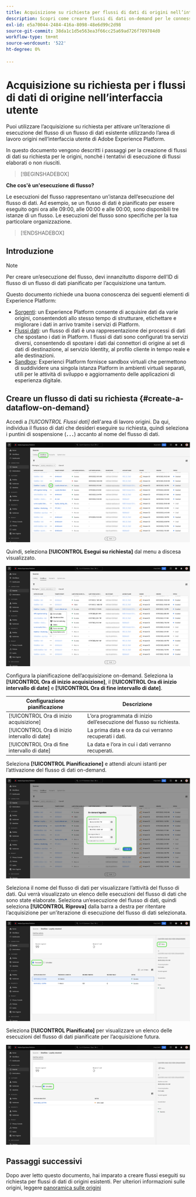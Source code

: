 ```yaml
---
title: Acquisizione su richiesta per flussi di dati di origini nell’interfaccia utente
description: Scopri come creare flussi di dati on-demand per le connessioni sorgente utilizzando l’interfaccia utente di Experienci Platform.
exl-id: e5a70044-2484-416a-8098-48e6d99c2d98
source-git-commit: 38da1c1d5e563ea3f66cc25a69ad726f709784d0
workflow-type: tm+mt
source-wordcount: '522'
ht-degree: 0%

---
```


# Acquisizione su richiesta per i flussi di dati di origine nell’interfaccia utente

Puoi utilizzare l’acquisizione su richiesta per attivare un’iterazione di esecuzione del flusso di un flusso di dati esistente utilizzando l’area di lavoro origini nell’interfaccia utente di Adobe Experience Platform.

In questo documento vengono descritti i passaggi per la creazione di flussi di dati su richiesta per le origini, nonché i tentativi di esecuzione di flussi elaborati o non riusciti.

>[!BEGINSHADEBOX]

**Che cos&#39;è un&#39;esecuzione di flusso?**

Le esecuzioni del flusso rappresentano un’istanza dell’esecuzione del flusso di dati. Ad esempio, se un flusso di dati è pianificato per essere eseguito ogni ora alle 09:00, alle 00:00 e alle 00:00, sono disponibili tre istanze di un flusso. Le esecuzioni del flusso sono specifiche per la tua particolare organizzazione.

>[!ENDSHADEBOX]

## Introduzione

>[!NOTE]
>
>Per creare un’esecuzione del flusso, devi innanzitutto disporre dell’ID di flusso di un flusso di dati pianificato per l’acquisizione una tantum.

Questo documento richiede una buona conoscenza dei seguenti elementi di Experience Platform:

* [Sorgenti](../../home.md): un Experience Platform consente di acquisire dati da varie origini, consentendoti allo stesso tempo di strutturare, etichettare e migliorare i dati in arrivo tramite i servizi di Platform.
* [Flussi dati](../../../dataflows/home.md): un flusso di dati è una rappresentazione dei processi di dati che spostano i dati in Platform. I flussi di dati sono configurati tra servizi diversi, consentendo di spostare i dati dai connettori di origine ai set di dati di destinazione, al servizio Identity, al profilo cliente in tempo reale e alle destinazioni.
* [Sandbox](../../../sandboxes/home.md): Experienci Platform fornisce sandbox virtuali che permettono di suddividere una singola istanza Platform in ambienti virtuali separati, utili per le attività di sviluppo e aggiornamento delle applicazioni di esperienza digitale.

## Creare un flusso di dati su richiesta {#create-a-dataflow-on-demand}

Accedi a *[!UICONTROL Flussi dati]* dell&#39;area di lavoro origini. Da qui, individua il flusso di dati che desideri eseguire su richiesta, quindi seleziona i puntini di sospensione (**`...`**) accanto al nome del flusso di dati.

![Elenco di flussi di dati nell’area di lavoro delle origini.](../../images/tutorials/on-demand/select-dataflow.png)

Quindi, seleziona **[!UICONTROL Esegui su richiesta]** dal menu a discesa visualizzato.

![Un menu a discesa con l’opzione Esegui su richiesta selezionata.](../../images/tutorials/on-demand/run-on-demand.png)

Configura la pianificazione dell’acquisizione on-demand. Seleziona la **[!UICONTROL Ora di inizio acquisizione]**, il **[!UICONTROL Ora di inizio intervallo di date]** e **[!UICONTROL Ora di fine intervallo di date]**.

| Configurazione pianificazione | Descrizione |
| --- | --- |
| [!UICONTROL Ora di inizio acquisizione] | L’ora programmata di inizio dell’esecuzione del flusso su richiesta. |
| [!UICONTROL Ora di inizio intervallo di date] | La prima data e ora da cui verranno recuperati i dati. |
| [!UICONTROL Ora di fine intervallo di date] | La data e l’ora in cui i dati verranno recuperati. |

Seleziona **[!UICONTROL Pianificazione]** e attendi alcuni istanti per l’attivazione del flusso di dati on-demand.

![Finestra di configurazione della pianificazione per l’acquisizione su richiesta.](../../images/tutorials/on-demand/configure-schedule.png)

Seleziona il nome del flusso di dati per visualizzare l’attività del flusso di dati. Qui verrà visualizzato un elenco delle esecuzioni del flusso di dati che sono state elaborate. Seleziona un’esecuzione del flusso di dati, quindi seleziona **[!UICONTROL Riprova]** dalla barra a destra per ritentare l’acquisizione per un’iterazione di esecuzione del flusso di dati selezionata.

![Elenco dei flussi elaborati eseguiti per un flusso di dati selezionato.](../../images/tutorials/on-demand/processed.png)

Seleziona **[!UICONTROL Pianificato]** per visualizzare un elenco delle esecuzioni del flusso di dati pianificate per l’acquisizione futura.

![Elenco di flussi pianificati eseguiti per un flusso di dati selezionato.](../../images/tutorials/on-demand/scheduled.png)

## Passaggi successivi

Dopo aver letto questo documento, hai imparato a creare flussi eseguiti su richiesta per flussi di dati di origini esistenti. Per ulteriori informazioni sulle origini, leggere [panoramica sulle origini](../../home.md)
